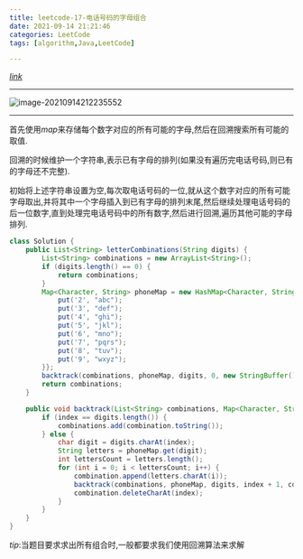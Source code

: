 ```yaml
---
title: leetcode-17-电话号码的字母组合
date: 2021-09-14 21:21:46
categories: LeetCode
tags: [algorithm,Java,LeetCode]

---
```


[$link$](https://leetcode-cn.com/problems/letter-combinations-of-a-phone-number/)

<hr/>

![image-20210914212235552](https://gitee.com/cao_ziqiang/img/raw/master/20210914212235.png)

<hr/>

首先使用$map$来存储每个数字对应的所有可能的字母,然后在回溯搜索所有可能的取值.

回溯的时候维护一个字符串,表示已有字母的排列(如果没有遍历完电话号码,则已有的字母还不完整).

初始将上述字符串设置为空,每次取电话号码的一位,就从这个数字对应的所有可能字母取出,并将其中一个字母插入到已有字母的排列末尾,然后继续处理电话号码的后一位数字,直到处理完电话号码中的所有数字,然后进行回溯,遍历其他可能的字母排列.

```java
class Solution {
    public List<String> letterCombinations(String digits) {
        List<String> combinations = new ArrayList<String>();
        if (digits.length() == 0) {
            return combinations;
        }
        Map<Character, String> phoneMap = new HashMap<Character, String>() {{
            put('2', "abc");
            put('3', "def");
            put('4', "ghi");
            put('5', "jkl");
            put('6', "mno");
            put('7', "pqrs");
            put('8', "tuv");
            put('9', "wxyz");
        }};
        backtrack(combinations, phoneMap, digits, 0, new StringBuffer());
        return combinations;
    }

    public void backtrack(List<String> combinations, Map<Character, String> phoneMap, String digits, int index, StringBuffer combination) {
        if (index == digits.length()) {
            combinations.add(combination.toString());
        } else {
            char digit = digits.charAt(index);
            String letters = phoneMap.get(digit);
            int lettersCount = letters.length();
            for (int i = 0; i < lettersCount; i++) {
                combination.append(letters.charAt(i));
                backtrack(combinations, phoneMap, digits, index + 1, combination);
                combination.deleteCharAt(index);
            }
        }
    }
}
```

$tip$:当题目要求求出所有组合时,一般都要求我们使用回溯算法来求解